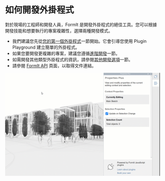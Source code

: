 # 如何開發外掛程式

對於現場的工程師和開發人員，FormIt 是開發外掛程式的絕佳工具。您可以根據開發技能和想要執行的專案複雜性，選擇兩種開發模式。&#x20;

* 我們建議您先從[您的第一個外掛程式](your-first-plugin/)一節開始。它會引導您使用 Plugin Playground 建立簡單的外掛程式。
* 如果您要開發更複雜的專案，建議您遵循[進階開發](advanced-development/)一節。
* 如需開發其他類型外掛程式的資訊，請參閱[其他開發選項](additional-development-options/)一節。
* 請參閱 [FormIt API](useful-links.md) 頁面，以取得文件連結。

![](../../.gitbook/assets/g5.gif)
